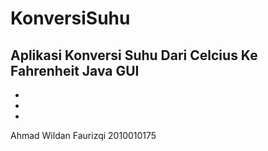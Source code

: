 # KonversiSuhu
Aplikasi Konversi Suhu Dari Celcius Ke Fahrenheit
Java GUI
-
-
-
-
Ahmad Wildan Faurizqi
2010010175
